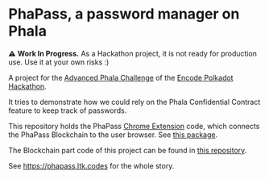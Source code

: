 # PhaPass, a password manager on Phala

:warning: **Work In Progress.** As a Hackathon project, it is not ready for production use. Use it at your own risks :)

A project for the [Advanced Phala Challenge](https://github.com/Phala-Network/Encode-Hackathon-2021/blob/master/advanced-challenge.md) of the [Encode Polkadot Hackathon](https://www.encode.club/polkadot-club-hackathon).

It tries to demonstrate how we could rely on the Phala Confidential Contract feature to keep track of passwords.

This repository holds the PhaPass [Chrome Extension](https://developer.chrome.com/docs/extensions/) code, which connects the PhaPass Blockchain to the user browser.
See [this package](./packages/phapass-extension).

The Blockchain part code of this project can be found in [this repository](https://github.com/LaurentTrk/phapass).

See https://phapass.ltk.codes for the whole story.
